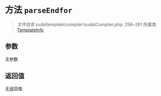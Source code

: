 # 方法 `parseEndfor`

> *文件信息* suda\template\compiler\suda\Compiler.php: 258~261
> 所属类 [TemplateInfo](../TemplateInfo.md)




## 参数


无参数


## 返回值

无返回值
